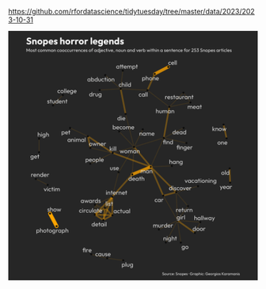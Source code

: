 https://github.com/rfordatascience/tidytuesday/tree/master/data/2023/2023-10-31

![](plots/horror_articles.png)

